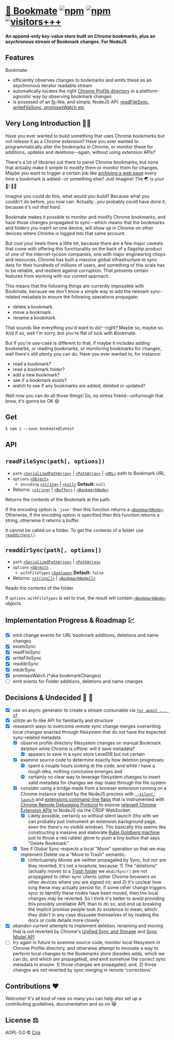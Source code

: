 # [📗 Bookmate](https://github.com/i5ik/Bookmate) [![npm](https://img.shields.io/npm/dt/bookmate)](https://www.npmjs.com/package/bookmate) [![npm](https://img.shields.io/npm/v/bookmate?color=%2300ff44)](https://www.npmjs.com/package/bookmate) [![visitors+++](https://hits.seeyoufarm.com/api/count/incr/badge.svg?url=https%3A%2F%2Fgithub.com%2Fi5ik%2Fbookmate&count_bg=%2379C83D&title_bg=%23555555&icon=&icon_color=%23E7E7E7&title=visits%20%28today%2Ftotal%29%20since%20Jan%204%202022&edge_flat=false)](https://hits.seeyoufarm.com)

**An append-only key-value store built on Chrome bookmarks, plus an asychronous stream of Bookmark changes. For NodeJS**

## Features

Bookmate:

- efficiently observes changes to bookmarks and emits these as an asychronous iterator readable stream
- automatically locates the right [Chrome Profile directory](https://chromium.googlesource.com/chromium/src/+/HEAD/docs/user_data_dir.md) in a platform-agnostic way by observing bookmark changes
- is possesed of an [fs](https://nodejs.org/docs/latest/api/fs.html#file-system)-like, and simple, NodeJS API: [readFileSync, writeFileSync, promisesWatch etc](#api)

## Very Long Introduction 🧙‍♂️

Have you ever wanted to build something that uses Chrome bookmarks but not release it as a Chrome extension? Have you ever wanted to programmatically alter the bookmarks in Chrome, or monitor these for additions, updates and deletions--again, without using extension APIs? 

There's a lot of libraries out there to parse Chrome bookmarks, but none that actually make it simple to modify them or monitor them for changes. Maybe you want to trigger a certain job like [archiving a web page](https://github.com/i5ik/DiskerNet) every time a bookmark is added--or something else? Just imagine! The 🌏 is your 🦪! 💎✨

Imagine you could do this, what would you build? Because what you couldn't do before, you now can. Actually...you probably could have done it, because it's *not that hard*.

Bookmate makes it possible to monitor and modify Chrome bookmarks, and have those changes propagated to sync--which means that the bookmarks and folders you insert on one device, will show up in Chrome on other devices where Chrome is logged into that same account. 

But cool your heels there a little bit, because there are a few major caveats that come with offering this functionality on the back of a flagship product of one of the internet-tycoon companies, one with major engineering chops and resources. Chrome has built a massive global infrastructure to sync data for their hundreds of millions of users, and something of this scale has to be reliable, and resilient against corruption. That prevents certain features from working with our current approach. 

This means that the following things are currently impossible with Bookmate, because we don't know a simple way to add the relevant sync-related metadata to ensure the following operations propagate:

- delete a bookmark. 
- move a bookmark. 
- rename a bookmark.

That sounds like everything you'd want to do!--right? Maybe so, maybe so. And if so, well I'm sorry, but you're flat of luck with Bookmate. 

But if you're use-case is different to that, if maybe it includes adding bookmarks, or reading bookmarks, or monitoring bookmarks for changes, well there's still plenty you can do. Have you ever wanted to, for instance:

- read a bookmark?
- read a bookmark folder?
- add a new bookmark? 
- see if a bookmark exists?
- watch to see if any bookmarks are added, deleted or updated?

Well now you can do all those things! So, no stress friend--unfurrough that brow, it's gonna be OK 😄

## Get

```shell
$ npm i --save bookmate@latest
```

## API 

## `readFileSync(path[, options])`

- `path` [`<SerializedPathArray>`](#type-serializedpatharray) | [`<PathArray>`](#type-patharray) | [`<URL>`](https://nodejs.org/docs/latest/api/url.html#the-whatwg-url-api) path to Bookmark URL 
- `options` [`<Object>`](https://developer.mozilla.org/en-US/docs/Web/JavaScript/Reference/Global_Objects/Object)
  - `encoding` [`<string>`](https://developer.mozilla.org/en-US/docs/Web/JavaScript/Data_structures#String_type) | [`<null>`](https://developer.mozilla.org/en-US/docs/Web/JavaScript/Data_structures#Null_type) **Default:** `null`
- Returns: [`<string>`](https://developer.mozilla.org/en-US/docs/Web/JavaScript/Data_structures#String_type) | [`<Buffer>`](https://nodejs.org/docs/latest/api/buffer.html#class-buffer) | [`<BookmarkNode>`](#type-bookmarknode)

Returns the contents of the Bookmark at the path.

If the encoding option is `'json'` then this function returns a [`<BookmarkNode>`](#type-bookmarknode). Otherwise, if the encoding option is specified then this function returns a string, otherwise it returns a buffer.

It cannot be called on a folder. To get the contents of a folder use [`readdirSync()`](#readdirsync-path-options)

## `readdirSync(path[, options])`

- `path` [`<SerializedPathArray>`](#type-serializedpatharray) | [`<PathArray>`](#type-patharray) 
- `options` [`<Object>`](https://developer.mozilla.org/en-US/docs/Web/JavaScript/Reference/Global_Objects/Object)
  - `withFileTypes` [`<boolean>`](https://developer.mozilla.org/en-US/docs/Web/JavaScript/Data_structures#Boolean_type) **Default:** `false`
- Returns: [`<string[]>`](https://developer.mozilla.org/en-US/docs/Web/JavaScript/Data_structures#String_type) | [`<BookmarkNode[]>`](#type-bookmarknode)

Reads the contents of the folder.

If `options.withFileTypes` is set to true, the result will contain [`<BookmarkNode>`](#type-bookmarknode) objects.

## Implementation Progress & Roadmap 💹

- [x] emit change events for URL bookmark additions, deletions and name changes
- [x] existsSync
- [x] readFileSync
- [x] writeFileSync
- [x] readdirSync
- [x] mkdirSync
- [x] promisesWatch (*aka bookmarkChanges)
- [ ] emit events for Folder additions, deletions and name changes

## Decisions & Undecided 💭 🔎

- [x] use an async generator to create a stream consunable via [`for await ... of`](https://developer.mozilla.org/en-US/docs/Web/JavaScript/Reference/Statements/for-await...of)
- [x] utilize an fs-like API for familiarity and structure
- [x] reasearch ways to overcome remote sync change merges overwriting local changes enacted through filesystem that do not have the expected sync-related metadata
  - [x] observe profile directory filesystem changes on manual Bookmark deletion while Chrome is offline: will it save metadata?
    - [x] appears to save in a sync store LevelDB but not certain
  - [x] examine source code to determine exactly how deletion progresses
    - [x] spent a couple hours looking at the code, and while I have a rough idea, nothing conclusive emerges and 
    - [x] certainly no clear way to leverage filesystem changes to insert valid metadata for changes we may make through the file system
  - [x] consider using a bridge made from a browser extension running on a Chrome instance started by the NodeJS process with [`--silent-launch`](https://peter.sh/experiments/chromium-command-line-switches/#silent-launch) and [extensions command-line flags](https://github.com/puppeteer/puppeteer/issues/659#issuecomment-341965254) that is instrumented with [Chrome Remote Debugging Protocol](https://chromedevtools.github.io/devtools-protocol/) to expose [relevant Chrome Extension APIs](https://developer.chrome.com/docs/extensions/reference/bookmarks/) to NodeJS via the CRDP WebSocket. 
    - [x] Likely possible, certainly so without silent launch (tho with we can probably just instrument an extension background page, even tho there's no visible window). Tho basically this seems like constructing a massive and elaborate [Rube Goldberg machine](https://en.wikipedia.org/wiki/Rube_Goldberg_machine) just to thrust a red rubber glove to push a tiny button that says "Delete Bookmark". 
  - [x] See if Global Sync respects a local "Move" operation so that we may implement Delete via a "Move to Trash" semantic.
    - [x] Unfortuantely Moves are neither propagated by Sync, but nor are they reverted. It's not a loophole, because: 1) The "deletions" (actually moves to a [Trash folder](https://github.com/i5ik/Bookmate/blob/main/src/index.js#L13) we `mkdirSync()` are not propagated to other sync clients (other Chrome browsers on other devices where you are signed in); and 2) it's unclear how long these may actually persist for, if some other change triggers sync to identify these nodes have been moved, then the local changes may be reverted. So I think it's better to avoid providing this possibly unreliable API, than to do so, and end up breaking the implicit promise people took its existence to mean, which they didn't in any case dissuade themselves of by reading the docs or code details more closely. 
- [x] abandon current attempts to implement deletion, renaming and moving that is not reverted by Chrome's [Unified Sync and Storage](https://www.chromium.org/developers/design-documents/sync/unified-sync-and-storage-overview) and [Sync Model API](https://chromium.googlesource.com/chromium/src/+/HEAD/docs/sync/model_api.md)
- [ ] try again in future to examine source code, monitor local filesystem in Chrome Profile directory, and otherwise attempt to innovate a way to perform local changes to the Bookmarks store (besides adds, which we can do, and which *are* propagated), *and* emit somehow the correct sync metadata to ensure: 1) those changes are propagated, and; 2) those changes are not reverted by sync merging in remote 'corrections'. 

## Contributions ❤️

Welcome! It's all kind of new so many you can help also set up a contributing guidelines, documentation and so on 😹

## License ⚖️

AGPL-3.0 &copy; [Cris](https://github.com/i5ik)
